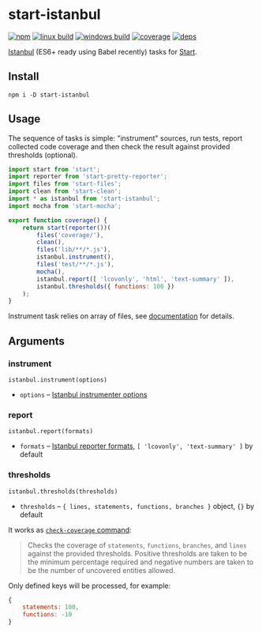 # start-istanbul

[![npm](https://img.shields.io/npm/v/start-istanbul.svg?style=flat-square)](https://www.npmjs.com/package/start-istanbul)
[![linux build](https://img.shields.io/travis/start-runner/istanbul.svg?label=linux&style=flat-square)](https://travis-ci.org/start-runner/istanbul)
[![windows build](https://img.shields.io/appveyor/ci/start-runner/istanbul.svg?label=windows&style=flat-square)](https://ci.appveyor.com/project/start-runner/istanbul)
[![coverage](https://img.shields.io/codecov/c/github/start-runner/istanbul.svg?style=flat-square)](https://codecov.io/github/start-runner/istanbul)
[![deps](https://img.shields.io/gemnasium/start-runner/istanbul.svg?style=flat-square)](https://gemnasium.com/start-runner/istanbul)

[Istanbul](https://istanbul.js.org/) (ES6+ ready using Babel recently) tasks for [Start](https://github.com/start-runner/start).

## Install

```
npm i -D start-istanbul
```

## Usage

The sequence of tasks is simple: "instrument" sources, run tests, report collected code coverage and then check the result against provided thresholds (optional).

```js
import start from 'start';
import reporter from 'start-pretty-reporter';
import files from 'start-files';
import clean from 'start-clean';
import * as istanbul from 'start-istanbul';
import mocha from 'start-mocha';

export function coverage() {
    return start(reporter())(
        files('coverage/'),
        clean(),
        files('lib/**/*.js'),
        istanbul.instrument(),
        files('test/**/*.js'),
        mocha(),
        istanbul.report([ 'lcovonly', 'html', 'text-summary' ]),
        istanbul.thresholds({ functions: 100 })
    );
}
```

Instrument task relies on array of files, see [documentation](https://github.com/start-runner/start#readme) for details.

## Arguments

### instrument

`istanbul.instrument(options)`

* `options` – [Istanbul instrumenter options](https://github.com/istanbuljs/istanbul-lib-instrument/blob/master/src/instrumenter.js)

### report

`istanbul.report(formats)`

* `formats` – [Istanbul reporter formats](https://github.com/istanbuljs/istanbul-reports/tree/master/lib), `[ 'lcovonly', 'text-summary' ]` by default

### thresholds

`istanbul.thresholds(thresholds)`

* `thresholds` – `{ lines, statements, functions, branches }` object, `{}` by default

It works as [`check-coverage` command](https://github.com/gotwarlost/istanbul#the-check-coverage-command):

> Checks the coverage of `statements`, `functions`, `branches`, and `lines` against the provided thresholds. Positive thresholds are taken to be the minimum percentage required and negative numbers are taken to be the number of uncovered entities allowed.

Only defined keys will be processed, for example:

```js
{
    statements: 100,
    functions: -10
}
```
